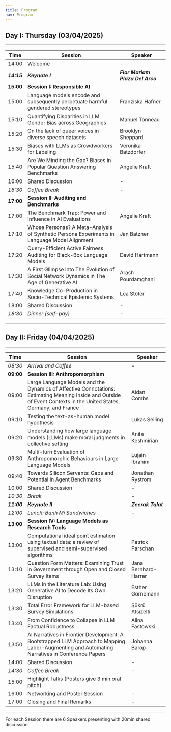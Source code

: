 ```yaml
---
title: Program
nav: Program
---
```

## Day I: Thursday (03/04/2025)
---

| Time         | Session                                                                 | Speaker          |
|--------------------|-------------------------------------------------------------------------|-----------------|
| 14:00         | Welcome                                                                 |  -   |
| ***14:15*** | ***Keynote I***                                | ***Flor Mariam Plaza Del Arco***   |
| **15:00**         | **Session I: Responsible AI**  |                 |
| 15:00 | Language models encode and subsequently perpetuate harmful gendered stereotypes |Franziska Hafner |
| 15:10 | Quantifying Disparities in LLM Gender Bias across Geographies |Manuel Tonneau            |
| 15:20 |On the lack of queer voices in diverse speech datasets |Brooklyn Sheppard           |
| 15:30 |Biases with LLMs as Crowdworkers for Labeling     |  Veronika Batzdorfer      |
| 15:40 |Are We Minding the Gap? Biases in Popular Question Answering Benchmarks |  Angelie Kraft      |
| 16:00 | Shared Discussion                                                      |         -        |
| *16:30* | *Coffee Break*                                                           |  -    |
| **17:00**         | **Session II: Auditing and Benchmarks** |                 |
| 17:00 | The Benchmark Trap: Power and Influence in AI Evaluations | Angelie Kraft         |
| 17:10 | Whose Personas? A Meta-Analysis of Synthetic Persona Experiments in Language Model Alignment |   Jan Batzner   |
| 17:20 | Query-Efficient Active Fairness Auditing for Black-Box Language Models | David Hartmann  |
| 17:30 | A First Glimpse into The Evolution of Social Network Dynamics in The Age of Generative AI |                Arash Pourdamghani |
| 17:40 | Knowledge Co-Production in Socio-Technical Epistemic Systems |Lea Stöter         |
| 18:00 | Shared Discussion                                                      |       -          |
| *18:30*         | *Dinner (self-pay)*                                                      |       -          |

---
## Day II: Friday (04/04/2025)
---

| Time          | Session                                                                 | Speaker          |
|---------------|-------------------------------------------------------------------------|-----------------|
| *08:30* | *Arrival and Coffee*                                                      |  -          |
| **09:00**         | **Session III: Anthropomorphism** |                 |
| 09:00 | Large Language Models and the Dynamics of Affective Connotations: Estimating Meaning Inside and Outside of Event Contexts in the United States, Germany, and France |  Aidan Combs  |
| 09:10 | Testing the text-as-human model hypothesis               |Lukas Seiling|
| 09:20 | Understanding how large language models (LLMs) make moral judgments in collective setting |Anita Keshmirian|
| 09:30 | Multi-turn Evaluation of Anthropomorphic Behaviours in Large Language Models |Lujain Ibrahim|
| 09:40 | Towards Silicon Servants: Gaps and Potential in Agent Benchmarks | Jonathan Rystrom|
| 10:00 | Shared Discussion                                                      |      -           |
| *10:30* | *Break*                                                                  |    -  |
| ***11:00*** | ***Keynote II***                                              | ***Zeerak Talat***  |
| *12:00* | *Lunch: Banh Mi Sandwiches*                                              |     -     |
| **13:00**         | **Session IV: Language Models as Research Tools** |                 |
| 13:00 | Computational ideal point estimation using textual data: a review of supervised and semi-supervised algorithms |Patrick Parschan |
| 13:10 | Question Form Matters: Examining Trust in Government through Open and Closed Survey Items |Jana Bernhard-Harrer|
| 13:20 | LLMs in the Literature Lab: Using Generative AI to Decode Its Own Disruption | Esther Görnemann |
| 13:30 | Total Error Framework for LLM-based Survey Simulations | Şükrü Atsızelti |
| 13:40 | From Confidence to Collapse in LLM Factual Robustness  |Alina Fastowski|
| 13:50 | AI Narratives in Frontier Development: A Bootstrapped LLM Approach to Mapping Labor-Augmenting and Automating Narratives in Conference Papers |Johanna Barop |
| 14:00 | Shared Discussion                                                      |       -          |
| *14:30* | *Coffee Break*                                                           |  -  |
| 15:00 | Highlight Talks (Posters give 3 min oral pitch)                        |                 |
| 16:00 | Networking and Poster Session                                          |     -            |
| 17:00         | Closing and Final Remarks                                              | -  |

---

For each Session there are 6 Speakers presenting with 20min shared discussion

